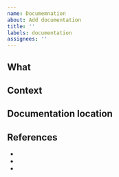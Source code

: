 ```yaml
---
name: Documemnation
about: Add documentation
title: ''
labels: documentation
assignees: ''
---
```

<!-- Provide a general summary of the documentation in the Title above -->
<!-- Be sure to add relevant tags -->

## What
<!-- What are we documenting -->
<!-- Add relivant code here -->

## Context
<!-- Why do we need this documentation -->

## Documentation location
<!-- Where are we changing/adding documentation -->
<!-- Link a relivant file(s) if applicable -->

## References
<!-- Reference any links that you think could be useful -->
- 
- 
-
